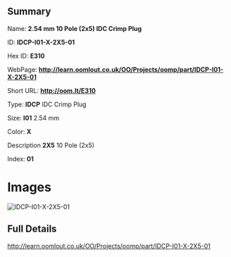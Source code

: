 

## Summary
 
Name: __2.54 mm 10 Pole (2x5) IDC Crimp Plug__

ID: __IDCP-I01-X-2X5-01__

Hex ID: __E310__

WebPage: __http://learn.oomlout.co.uk/OO/Projects/oomp/part/IDCP-I01-X-2X5-01__

Short URL: __http://oom.lt/E310__


Type: __IDCP__ IDC Crimp Plug 

Size: __I01__ 2.54 mm 

Color: __X__  

Description __2X5__ 10 Pole (2x5) 

Index: __01__


# Images
![IDCP-I01-X-2X5-01](http://oomlout.com/oomp-gen/parts/IDCP-I01-X-2X5-01/IDCP-I01-X-2X5-01_420.jpg)



## Full Details

 http://learn.oomlout.co.uk/OO/Projects/oomp/part/IDCP-I01-X-2X5-01














